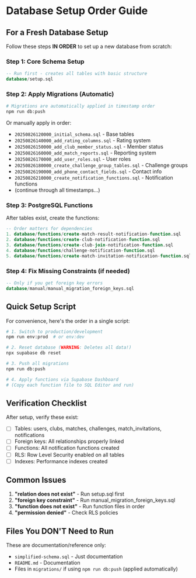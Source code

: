 # Database Setup Order Guide

## For a Fresh Database Setup

Follow these steps **IN ORDER** to set up a new database from scratch:

### Step 1: Core Schema Setup
```sql
-- Run first - creates all tables with basic structure
database/setup.sql
```

### Step 2: Apply Migrations (Automatic)
```bash
# Migrations are automatically applied in timestamp order
npm run db:push
```
Or manually apply in order:
- `20250826120000_initial_schema.sql` - Base tables
- `20250826140000_add_rating_columns.sql` - Rating system
- `20250826150000_add_club_member_status.sql` - Member status
- `20250826160000_add_match_reports.sql` - Reporting system
- `20250826170000_add_user_roles.sql` - User roles
- `20250826180000_create_challenge_group_tables.sql` - Challenge groups
- `20250826190000_add_phone_contact_fields.sql` - Contact info
- `20250826210000_create_notification_functions.sql` - Notification functions
- (continue through all timestamps...)

### Step 3: PostgreSQL Functions
After tables exist, create the functions:
```sql
-- Order matters for dependencies
1. database/functions/create-match-result-notification-function.sql
2. database/functions/create-club-notification-function.sql
3. database/functions/create-club-join-notification-function.sql
4. database/functions/challenge-notification-function.sql
5. database/functions/create-match-invitation-notification-function.sql
```

### Step 4: Fix Missing Constraints (if needed)
```sql
-- Only if you get foreign key errors
database/manual/manual_migration_foreign_keys.sql
```

## Quick Setup Script

For convenience, here's the order in a single script:

```bash
# 1. Switch to production/development
npm run env:prod  # or env:dev

# 2. Reset database (WARNING: Deletes all data!)
npx supabase db reset

# 3. Push all migrations
npm run db:push

# 4. Apply functions via Supabase Dashboard
# (Copy each function file to SQL Editor and run)
```

## Verification Checklist

After setup, verify these exist:
- [ ] Tables: users, clubs, matches, challenges, match_invitations, notifications
- [ ] Foreign keys: All relationships properly linked
- [ ] Functions: All notification functions created
- [ ] RLS: Row Level Security enabled on all tables
- [ ] Indexes: Performance indexes created

## Common Issues

1. **"relation does not exist"** - Run setup.sql first
2. **"foreign key constraint"** - Run manual_migration_foreign_keys.sql
3. **"function does not exist"** - Run function files in order
4. **"permission denied"** - Check RLS policies

## Files You DON'T Need to Run

These are documentation/reference only:
- `simplified-schema.sql` - Just documentation
- `README.md` - Documentation
- Files in `migrations/` if using `npm run db:push` (applied automatically)
